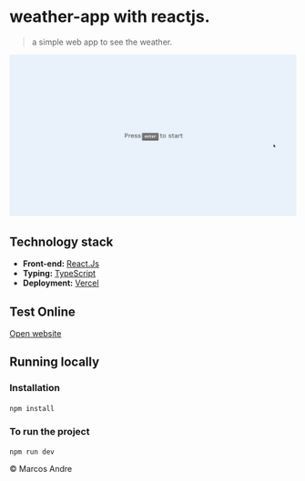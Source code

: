 # weather-app with reactjs.
> a simple web app to see the weather.

<img src="./public/gif/Project.gif" alt="gif">

## Technology stack

* **Front-end:** [React.Js](https://reactjs.org/)
* **Typing:** [TypeScript](https://www.typescriptlang.org/)
* **Deployment:** [Vercel](https://vercel.com/)

## Test Online
[Open website](https://weather-app-iamdevmarcos.vercel.app/)

## Running locally

### Installation
`npm install`

### To run the project
`npm run dev`


© Marcos Andre
